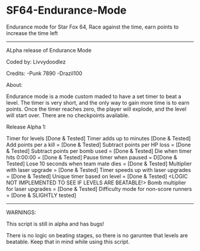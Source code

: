 # SF64-Endurance-Mode
Endurance mode for Star Fox 64, Race against the time, earn points to increase the time left

___

ALpha release of Endurance Mode

Coded by: Livvydoodlez

Credits:
    -Punk 7890
    -Drazil100
    
    
About:

Endurance mode is a mode custom maded to have a set timer to beat a level. The timer is very short, and the only way to gain more time is to earn points. Once the timer reaches zero, the player will explode, and the level will start over. There are no checkpoints available.


Release Alpha 1:

  Timer for levels [Done & Tested]
  Timer adds up to minutes [Done & Tested]
  Add points per a kill = [Done & Tested]
  Subtract points per HP loss = [Done & Tested]
  Subtract points per bomb used = [Done & Tested]
  Die when timer hits 0:00:00 = [Done & Tested]
  Pause timer when paused = D[Done & Tested]
  Lose 10 seconds when team mate dies = [Done & Tested]
  Multiplier with laser upgrade = [Done & Tested]
  Timer speeds up with laser upgrades = [Done & Tested]
  Unique timer based on level = [Done & Tested] <LOGIC NOT IMPLEMENTED TO SEE IF LEVELS ARE BEATABLE!>
  Bomb multiplier for laser upgrades = [Done & Tested]
  Difficulty mode for non-score runners = [Done & SLIGHTLY tested]
  
  
___


WARNINGS:

This script is still in alpha and has bugs!

There is no logic on beating stages, so there is no garuntee that levels are beatable. Keep that in mind while using this script.
